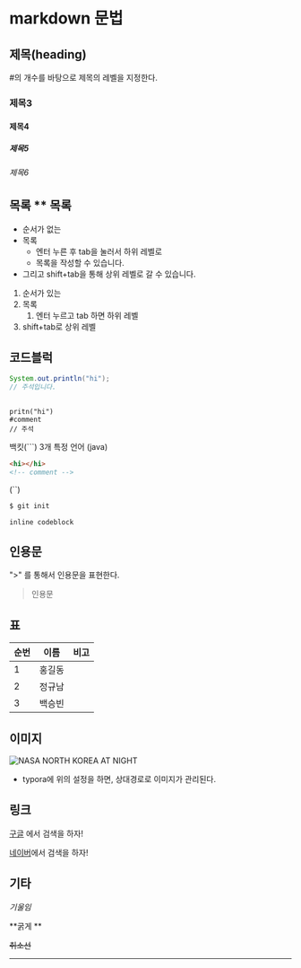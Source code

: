 # markdown 문법

## 제목(heading)

#의 개수를 바탕으로 제목의 레벨을 지정한다. 

### 제목3

#### 제목4

##### 제목5

###### 제목6



## 목록 ** 목록 

* 순서가 없는 
* 목록 
  * 엔터 누른 후 tab을 눌러서 하위 레벨로 
  * 목록을 작성할 수 있습니다. 
* 그리고 shift+tab을 통해 상위 레벨로 갈 수 있습니다. 

1. 순서가 있는 
2. 목록 
   1. 엔터 누르고 tab 하면 하위 레벨 
3. shift+tab로 상위 레벨 



## 코드블럭 

```java
System.out.println("hi");
// 주석입니다. 
    
```





``` 파이썬
pritn("hi")
#comment 
// 주석 
```



백킷(```) 3개 특정 언어 (java)  

``` html 
<hi></hi>
<!-- comment -->
```

(``)

``` bash
$ git init

```

`inline codeblock`

##  인용문 

">" 를 통해서 인용문을 표현한다. 

> 인용문 

## 표

| 순번 | 이름   | 비고 |
| :--- | ------ | ---- |
| 1    | 홍길동 |      |
| 2    | 정규남 |      |
| 3    | 백승빈 |      |

## 이미지 

  ![NASA NORTH KOREA AT NIGHT](md-images/NASA%20NORTH%20KOREA%20AT%20NIGHT.jpg)

* typora에 위의 설정을 하면, 상대경로로 이미지가 관리된다. 

## 링크 

[구글](https://google.com) 에서 검색을 하자!

[네이버](https://naver.com)에서 검색을 하자!

## 기타 

*기울임*

**굵게 **

~~취소선~~

-----



